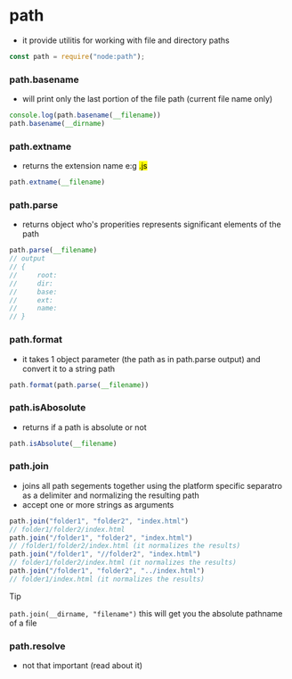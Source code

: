 # path
- it provide utilitis for working with file and directory paths
```js
const path = require("node:path");
```
### path.basename
- will print only the last portion of the file path (current file name only)
```js
console.log(path.basename(__filename)) 
path.basename(__dirname)
```
### path.extname
- returns the extension name e:g <mark>.js</mark>
```js
path.extname(__filename)
```
### path.parse
- returns object who's properities represents significant elements of the path
```js
path.parse(__filename)
// output
// {
//     root: 
//     dir:
//     base:
//     ext:
//     name:
// }
```

### path.format
- it takes 1 object parameter (the path as in path.parse output) and convert it to a string path
```js
path.format(path.parse(__filename))
```

### path.isAbosolute
- returns if a path is absolute or not
```js
path.isAbsolute(__filename)
```

### path.join
- joins all path segements together using the platform specific separatro as a delimiter and normalizing the resulting path
- accept one or more strings as arguments
```js
path.join("folder1", "folder2", "index.html")
// folder1/folder2/index.html
path.join("/folder1", "folder2", "index.html")
// /folder1/folder2/index.html (it normalizes the results)
path.join("/folder1", "//folder2", "index.html")
// folder1/folder2/index.html (it normalizes the results)
path.join("/folder1", "folder2", "../index.html")
// folder1/index.html (it normalizes the results)
```
> [!TIP]
> `path.join(__dirname, "filename")`
> this will get you the absolute pathname of a file

### path.resolve
- not that important (read about it)
